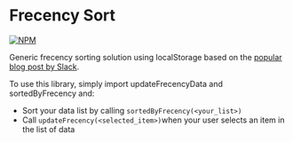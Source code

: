 # Frecency Sort

[![NPM](https://nodei.co/npm/<package>.png)](https://npmjs.org/package/frecency-sort)

Generic frecency sorting solution using localStorage based on the [popular blog post by Slack](https://slack.engineering/a-faster-smarter-quick-switcher/).

To use this library, simply import updateFrecencyData and sortedByFrecency and:
- Sort your data list by calling `sortedByFrecency(<your_list>)`
- Call `updateFrecency(<selected_item>)`when your user selects an item in the list of data

